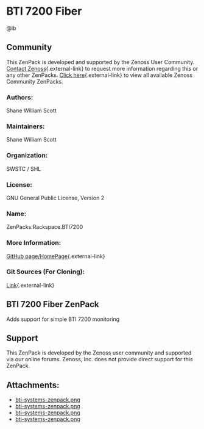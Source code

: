 # BTI 7200 Fiber

@lb[](img/zenpack-bti-systems-zenpack.png)

## Community

This ZenPack is developed and supported by the Zenoss User Community.
[Contact Zenoss](https://tryit.zenoss.com/zenpack-contact/){.external-link} to
request more information regarding this or any other ZenPacks. [Click here](https://zenoss.com/product/zenpacks?f%5B0%5D=im_field_zenpack_category:1021){.external-link} to
view all available Zenoss Community ZenPacks.

### Authors:

Shane William Scott

### Maintainers:

Shane William Scott

### Organization:

SWSTC / SHL

### License:

GNU General Public License, Version 2

### Name:

ZenPacks.Rackspace.BTI7200

### More Information:

[GitHub page/HomePage](https://github.com/Hackman238/ZenPacks.Rackspace.BTI7200){.external-link}

### Git Sources (For Cloning):

[Link](https://github.com/Hackman238/ZenPacks.Rackspace.BTI7200.git){.external-link}

## BTI 7200 Fiber ZenPack

Adds support for simple BTI 7200 monitoring

## Support

This ZenPack is developed by the Zenoss user community and supported via
our online forums. Zenoss, Inc. does not provide direct support for this
ZenPack.

## Attachments:

-   [bti-systems-zenpack.png](img/zenpack-bti-systems-zenpack.png)
-   [bti-systems-zenpack.png](img/zenpack-bti-systems-zenpack.png)
-   [bti-systems-zenpack.png](img/zenpack-bti-systems-zenpack.png)
-   [bti-systems-zenpack.png](img/zenpack-bti-systems-zenpack.png)

